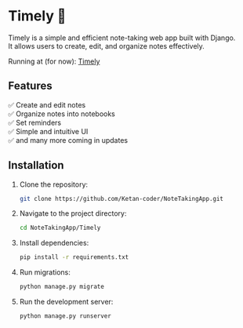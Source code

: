 # Timely 📝

Timely is a simple and efficient note-taking web app built with Django.  
It allows users to create, edit, and organize notes effectively.

Running at (for now): [Timely](http://timely.pythonanywhere.com/)

## Features
✅ Create and edit notes  
✅ Organize notes into notebooks  
✅ Set reminders  
✅ Simple and intuitive UI  
✅ and many more coming in updates 

## Installation
1. Clone the repository:
   ```bash
   git clone https://github.com/Ketan-coder/NoteTakingApp.git
    ```

2. Navigate to the project directory:
   ```bash
   cd NoteTakingApp/Timely
    ```

3. Install dependencies:
   ```bash
   pip install -r requirements.txt
    ```

4. Run migrations:
   ```bash
   python manage.py migrate
    ```

5. Run the development server:
   ```bash
   python manage.py runserver
    ```
